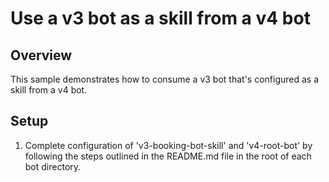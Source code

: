 # Use a v3 bot as a skill from a v4 bot

## Overview
This sample demonstrates how to consume a v3 bot that's configured as a skill from a v4 bot.

## Setup

1. Complete configuration of 'v3-booking-bot-skill' and 'v4-root-bot' by following the steps outlined in the README.md file in the root of each bot directory.